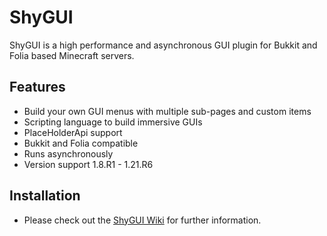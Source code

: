 # ShyGUI

ShyGUI is a high performance and asynchronous GUI plugin for Bukkit and Folia based Minecraft servers.

## Features

* Build your own GUI menus with multiple sub-pages and custom items
* Scripting language to build immersive GUIs
* PlaceHolderApi support
* Bukkit and Folia compatible
* Runs asynchronously
* Version support 1.8.R1 - 1.21.R6

## Installation

* Please check out the [ShyGUI Wiki](https://shynixn.github.io/ShyGUI/) for further information.
